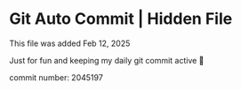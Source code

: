 # Git Auto Commit | Hidden File

This file was added Feb 12, 2025

Just for fun and keeping my daily git commit active 🤪

commit number: 2045197
